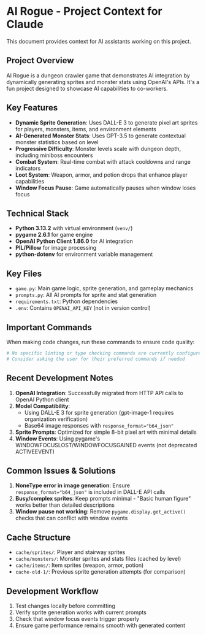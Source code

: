 # AI Rogue - Project Context for Claude

This document provides context for AI assistants working on this project.

## Project Overview
AI Rogue is a dungeon crawler game that demonstrates AI integration by dynamically generating sprites and monster stats using OpenAI's APIs. It's a fun project designed to showcase AI capabilities to co-workers.

## Key Features
- **Dynamic Sprite Generation**: Uses DALL-E 3 to generate pixel art sprites for players, monsters, items, and environment elements
- **AI-Generated Monster Stats**: Uses GPT-3.5 to generate contextual monster statistics based on level
- **Progressive Difficulty**: Monster levels scale with dungeon depth, including miniboss encounters
- **Combat System**: Real-time combat with attack cooldowns and range indicators
- **Loot System**: Weapon, armor, and potion drops that enhance player capabilities
- **Window Focus Pause**: Game automatically pauses when window loses focus

## Technical Stack
- **Python 3.13.2** with virtual environment (`venv/`)
- **pygame 2.6.1** for game engine
- **OpenAI Python Client 1.86.0** for AI integration
- **PIL/Pillow** for image processing
- **python-dotenv** for environment variable management

## Key Files
- `game.py`: Main game logic, sprite generation, and gameplay mechanics
- `prompts.py`: All AI prompts for sprite and stat generation
- `requirements.txt`: Python dependencies
- `.env`: Contains `OPENAI_API_KEY` (not in version control)

## Important Commands
When making code changes, run these commands to ensure code quality:
```bash
# No specific linting or type checking commands are currently configured
# Consider asking the user for their preferred commands if needed
```

## Recent Development Notes
1. **OpenAI Integration**: Successfully migrated from HTTP API calls to OpenAI Python client
2. **Model Compatibility**: 
   - Using DALL-E 3 for sprite generation (gpt-image-1 requires organization verification)
   - Base64 image responses with `response_format="b64_json"`
3. **Sprite Prompts**: Optimized for simple 8-bit pixel art with minimal details
4. **Window Events**: Using pygame's WINDOWFOCUSLOST/WINDOWFOCUSGAINED events (not deprecated ACTIVEEVENT)

## Common Issues & Solutions
1. **NoneType error in image generation**: Ensure `response_format="b64_json"` is included in DALL-E API calls
2. **Busy/complex sprites**: Keep prompts minimal - "Basic human figure" works better than detailed descriptions
3. **Window pause not working**: Remove `pygame.display.get_active()` checks that can conflict with window events

## Cache Structure
- `cache/sprites/`: Player and stairway sprites
- `cache/monsters/`: Monster sprites and stats files (cached by level)
- `cache/items/`: Item sprites (weapon, armor, potion)
- `cache-old-1/`: Previous sprite generation attempts (for comparison)

## Development Workflow
1. Test changes locally before committing
2. Verify sprite generation works with current prompts
3. Check that window focus events trigger properly
4. Ensure game performance remains smooth with generated content